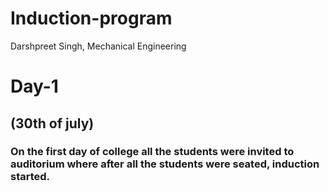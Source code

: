 # Induction-program
Darshpreet Singh, Mechanical Engineering 
# Day-1
## (30th of july)
### On the first day of college all the students were invited to auditorium where after all the students were seated, induction started.

